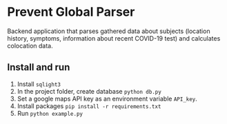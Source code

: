 # Prevent Global Parser
Backend application that parses gathered data about subjects (location history, symptoms, information about recent COVID-19 test) and calculates colocation data.

## Install and run

1. Install `sqlight3`
1. In the project folder, create database `python db.py`
1. Set a google maps API key as an environment variable `API_key`.
1. Install packages `pip install -r requirements.txt`
1. Run `python example.py`
